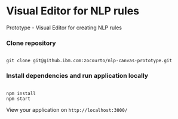 # Visual Editor for NLP rules
Prototype - Visual Editor for creating NLP rules

### Clone repository
```

git clone git@github.ibm.com:zocourto/nlp-canvas-prototype.git

```

### Install dependencies and run application locally
```

npm install
npm start

````

View your application on `http://localhost:3000/`
